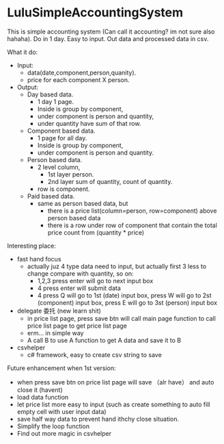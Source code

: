 # LuluSimpleAccountingSystem
This is simple accounting system (Can call it accounting? im not sure also hahaha).
Do in 1 day.
Easy to input. Out data and processed data in csv.

What it do:
  - Input:
    - data(date,component,person,quanity).
    - price for each component X person.
  - Output:
    - Day based data. 
      - 1 day 1 page. 
      - Inside is group by component, 
      - under component is person and quantity, 
      - under quantity have sum of that row.
    - Component based data. 
      - 1 page for all day.
      - Inside is group by component, 
      - under component is person and quantity.
    - Person based data.
      - 2 level column,
        - 1st layer person.
        - 2nd layer sum of quantity, count of quantity.
      - row is component.
    - Paid based data.
      - same as person based data, but
        - there is a price list(column=person, row=component) above person based data
        - there is a row under row of component that contain the total price count from (quantity * price)
        
Interesting place:
  - fast hand focus
    - actually juz 4 type data need to input, but actually first 3 less to change compare with quantity, so on:
      - 1,2,3 press enter will go to next input box
      - 4 press enter will submit data
      - 4 press Q will go to 1st (date) input box, 
        press W will go to 2st (component) input box,
        press E will go to 3st (person) input box
  - delegate 委托 (new learn shit)
    - in price list page, press save btn will call main page function to call price list page to get price list page
    - erm... in simple way
    - A call B to use A function to get A data and save it to B
  - csvhelper
    - c# framework, easy to create csv string to save

Future enhancement when 1st version:
  - when press save btn on price list page will save （alr have） and auto close it (havent)
  - load data function
  - let price list more easy to input (such as create something to auto fill empty cell with user input data)
  - save half way data to prevent hand ithchy close situation.
  - Simplify the loop function
  - Find out more magic in csvhelper
